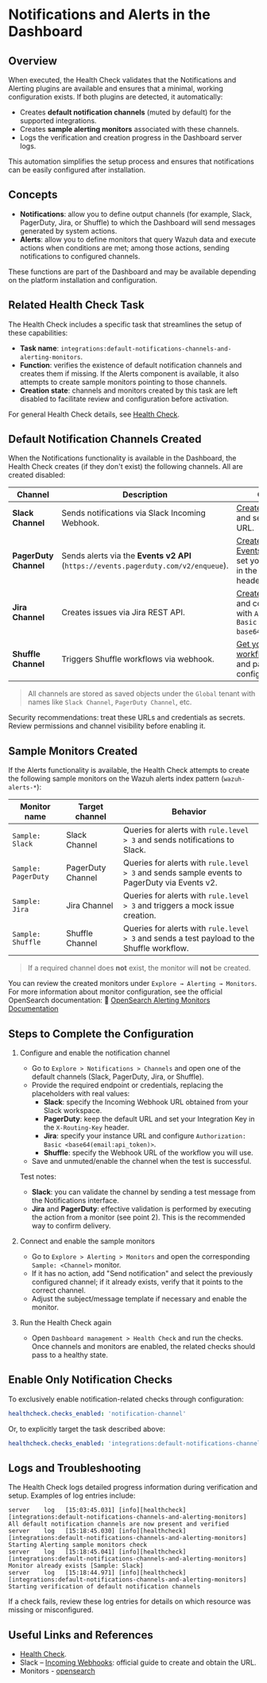 # Notifications and Alerts in the Dashboard

## Overview

When executed, the Health Check validates that the Notifications and Alerting plugins are available and ensures that a minimal, working configuration exists.
If both plugins are detected, it automatically:

- Creates **default notification channels** (muted by default) for the supported integrations.
- Creates **sample alerting monitors** associated with these channels.
- Logs the verification and creation progress in the Dashboard server logs.

This automation simplifies the setup process and ensures that notifications can be easily configured after installation.

## Concepts

- **Notifications**: allow you to define output channels (for example, Slack, PagerDuty, Jira, or Shuffle) to which the Dashboard will send messages generated by system actions.
- **Alerts**: allow you to define monitors that query Wazuh data and execute actions when conditions are met; among those actions, sending notifications to configured channels.

These functions are part of the Dashboard and may be available depending on the platform installation and configuration.

## Related Health Check Task

The Health Check includes a specific task that streamlines the setup of these capabilities:

- **Task name**: `integrations:default-notifications-channels-and-alerting-monitors`.
- **Function**: verifies the existence of default notification channels and creates them if missing. If the Alerts component is available, it also attempts to create sample monitors pointing to those channels.
- **Creation state**: channels and monitors created by this task are left disabled to facilitate review and configuration before activation.

For general Health Check details, see [Health Check](./healthcheck.md).

## Default Notification Channels Created

When the Notifications functionality is available in the Dashboard, the Health Check creates (if they don't exist) the following channels. All are created disabled:

| Channel               | Description                                                                         | Configuration                                                                                                                                                                                            |
| --------------------- | ----------------------------------------------------------------------------------- | -------------------------------------------------------------------------------------------------------------------------------------------------------------------------------------------------------- |
| **Slack Channel**     | Sends notifications via Slack Incoming Webhook.                                     | [Create a Slack webhook](https://api.slack.com/messaging/webhooks) and set the Webhook URL.                                                                                                              |
| **PagerDuty Channel** | Sends alerts via the **Events v2 API** (`https://events.pagerduty.com/v2/enqueue`). | [Create a PagerDuty Events v2 integration](https://developer.pagerduty.com/docs/events-api-v2-overview) and set your Integration Key in the `X-Routing-Key` header.                                      |
| **Jira Channel**      | Creates issues via Jira REST API.                                                   | [Create a Jira API token](https://support.atlassian.com/atlassian-account/docs/manage-api-tokens-for-your-atlassian-account/) and configure the URL with `Authorization: Basic base64(email:api_token)`. |
| **Shuffle Channel**   | Triggers Shuffle workflows via webhook.                                             | [Get your Shuffle workflow webhook URL](https://shuffler.io/docs/triggers#webhook-example) and paste it in the configuration.                                                                            |

> All channels are stored as saved objects under the `Global` tenant with names like `Slack Channel`, `PagerDuty Channel`, etc.

Security recommendations: treat these URLs and credentials as secrets. Review permissions and channel visibility before enabling it.

## Sample Monitors Created

If the Alerts functionality is available, the Health Check attempts to create the following sample monitors on the Wazuh alerts index pattern (`wazuh-alerts-*`):

| Monitor name        | Target channel    | Behavior                                                                                     |
| ------------------- | ----------------- | -------------------------------------------------------------------------------------------- |
| `Sample: Slack`     | Slack Channel     | Queries for alerts with `rule.level > 3` and sends notifications to Slack.                   |
| `Sample: PagerDuty` | PagerDuty Channel | Queries for alerts with `rule.level > 3` and sends sample events to PagerDuty via Events v2. |
| `Sample: Jira`      | Jira Channel      | Queries for alerts with `rule.level > 3` and triggers a mock issue creation.                 |
| `Sample: Shuffle`   | Shuffle Channel   | Queries for alerts with `rule.level > 3` and sends a test payload to the Shuffle workflow.   |

> If a required channel does **not** exist, the monitor will **not** be created.

You can review the created monitors under `Explore → Alerting → Monitors`.
For more information about monitor configuration, see the official OpenSearch documentation:
🔗 [OpenSearch Alerting Monitors Documentation](https://docs.opensearch.org/latest/observing-your-data/alerting/monitors/)

## Steps to Complete the Configuration

1. Configure and enable the notification channel

   - Go to `Explore > Notifications > Channels` and open one of the default channels (Slack, PagerDuty, Jira, or Shuffle).
   - Provide the required endpoint or credentials, replacing the placeholders with real values:
     - **Slack**: specify the Incoming Webhook URL obtained from your Slack workspace.
     - **PagerDuty**: keep the default URL and set your Integration Key in the `X-Routing-Key` header.
     - **Jira**: specify your instance URL and configure `Authorization: Basic <base64(email:api_token)>`.
     - **Shuffle**: specify the Webhook URL of the workflow you will use.
   - Save and unmuted/enable the channel when the test is successful.

   Test notes:

   - **Slack**: you can validate the channel by sending a test message from the Notifications interface.
   - **Jira** and **PagerDuty**: effective validation is performed by executing the action from a monitor (see point 2). This is the recommended way to confirm delivery.

2. Connect and enable the sample monitors

   - Go to `Explore > Alerting > Monitors` and open the corresponding `Sample: <Channel>` monitor.
   - If it has no action, add "Send notification" and select the previously configured channel; if it already exists, verify that it points to the correct channel.
   - Adjust the subject/message template if necessary and enable the monitor.

3. Run the Health Check again
   - Open `Dashboard management > Health Check` and run the checks. Once channels and monitors are enabled, the related checks should pass to a healthy state.

## Enable Only Notification Checks

To exclusively enable notification-related checks through configuration:

```yml
healthcheck.checks_enabled: 'notification-channel'
```

Or, to explicitly target the task described above:

```yml
healthcheck.checks_enabled: 'integrations:default-notifications-channels-and-alerting-monitors'
```

## Logs and Troubleshooting

The Health Check logs detailed progress information during verification and setup.
Examples of log entries include:

```
server    log   [15:03:45.031] [info][healthcheck][integrations:default-notifications-channels-and-alerting-monitors] All default notification channels are now present and verified
server    log   [15:18:45.030] [info][healthcheck][integrations:default-notifications-channels-and-alerting-monitors] Starting Alerting sample monitors check
server    log   [15:18:45.041] [info][healthcheck][integrations:default-notifications-channels-and-alerting-monitors] Monitor already exists [Sample: Slack]
server    log   [15:18:44.971] [info][healthcheck][integrations:default-notifications-channels-and-alerting-monitors] Starting verification of default notification channels
```

If a check fails, review these log entries for details on which resource was missing or misconfigured.

## Useful Links and References

- [Health Check](./healthcheck.md).
- Slack – [Incoming Webhooks](https://api.slack.com/messaging/webhooks): official guide to create and obtain the URL.
- Monitors - [opensearch](https://docs.opensearch.org/latest/observing-your-data/alerting/monitors/)
